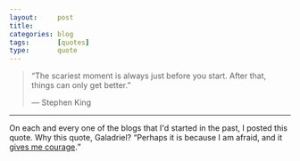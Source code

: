```yaml
---
layout:     post
title:      
categories: blog
tags:       [quotes]
type:       quote
---
```


> “The scariest moment is always just before you start. After that, things can only get better.”
> <footer>— Stephen King</footer>

***

On each and every one of the blogs that I'd started in the past, I posted this quote. Why this quote, Galadriel? <q>Perhaps it is because I am afraid, and it [gives me courage](https://www.youtube.com/watch?v=ZFcYobgbFTM).</q>